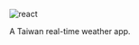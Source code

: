 ![react](https://img.shields.io/badge/React-20232A?style=for-the-badge&logo=react&logoColor=61DAFB)

A Taiwan real-time weather app.
